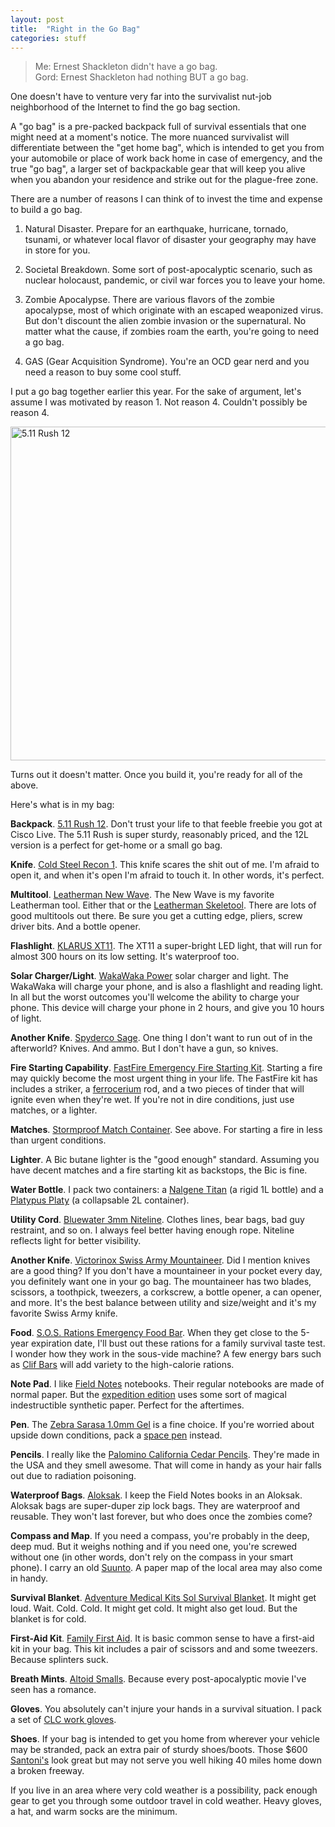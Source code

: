 ```yaml
---
layout: post
title:  "Right in the Go Bag"
categories: stuff
---
```

> Me: Ernest Shackleton didn't have a go bag. <br />
> Gord: Ernest Shackleton had nothing BUT a go bag.

One doesn't have to venture very far into the survivalist nut-job neighborhood
of the Internet to find the go bag section.

A "go bag" is a pre-packed backpack full of survival essentials 
that one might need at a moment's notice. The more nuanced survivalist will
differentiate between the "get home bag", which is intended to get you
from your automobile or place of work back home in case of emergency, 
and the true "go bag", a larger set of backpackable gear that will
keep you alive when you abandon your residence and strike out for the 
plague-free zone.

There are a number of reasons I can think of to invest the time and
expense to build a go bag.

1. Natural Disaster. Prepare for an earthquake, hurricane, tornado, tsunami, or 
whatever local flavor of disaster your geography may have in store for you.

2. Societal Breakdown. Some sort of post-apocalyptic scenario, such as
nuclear holocaust, pandemic, or civil war forces you to leave your home.

3. Zombie Apocalypse. There are various flavors of the zombie apocalypse,
most of which originate with an escaped weaponized virus. But don't discount
the alien zombie invasion or the supernatural. No matter what the cause,
if zombies roam the earth, you're going to need a go bag.

4. GAS (Gear Acquisition Syndrome). You're an OCD gear nerd and you need a reason to buy some cool stuff.

I put a go bag together earlier this year.
For the sake of argument, let's assume I was motivated by reason 1. 
Not reason 4.
Couldn't possibly be reason 4.

<a href="https://www.flickr.com/photos/41695401@N00/13612934313" title="5.11 Rush 12 by Rob Enns, on Flickr"><img src="https://farm4.staticflickr.com/3722/13612934313_d21323d3f6_c.jpg" width="800" height="534" alt="5.11 Rush 12"></a>

Turns out it doesn't matter. 
Once you build it, you're ready for all of the above.

Here's what is in my bag:

**Backpack**. [5.11 Rush 12](http://www.amazon.com/gp/product/B003HHV0QQ/ref=as_li_qf_sp_asin_il_tl?ie=UTF8&camp=1789&creative=9325&creativeASIN=B003HHV0QQ&linkCode=as2&tag=myhomepag01ba-20). Don't trust
your life to that feeble freebie you got at Cisco Live.
The 5.11 Rush is super sturdy, reasonably priced, and the 12L version is a perfect 
for get-home or a small go bag.

**Knife**. [Cold Steel Recon 1](http://www.amazon.com/gp/product/B00322HR2C/ref=as_li_qf_sp_asin_il_tl?ie=UTF8&camp=1789&creative=9325&creativeASIN=B00322HR2C&linkCode=as2&tag=myhomepag01ba-20). This knife scares the shit out of me. I'm afraid to open it, and when it's open I'm afraid to touch it. In other words, it's perfect.

**Multitool**. [Leatherman New Wave](http://www.amazon.com/gp/product/B0002H49BC/ref=as_li_qf_sp_asin_il_tl?ie=UTF8&camp=1789&creative=9325&creativeASIN=B0002H49BC&linkCode=as2&tag=myhomepag01ba-20).
The New Wave is my favorite Leatherman tool. Either that or the [Leatherman Skeletool](http://www.amazon.com/gp/product/B000XU9NXW/ref=as_li_qf_sp_asin_il_tl?ie=UTF8&camp=1789&creative=9325&creativeASIN=B000XU9NXW&linkCode=as2&tag=myhomepag01ba-20).
There are lots of good multitools out there. Be sure you get a cutting edge, pliers, screw driver bits. And a bottle opener.

**Flashlight**. [KLARUS XT11](http://www.amazon.com/gp/product/B00EE193YK/ref=as_li_qf_sp_asin_il_tl?ie=UTF8&camp=1789&creative=9325&creativeASIN=B00EE193YK&linkCode=as2&tag=myhomepag01ba-20).
The XT11 a super-bright LED light, that will run for almost 300 hours on its low setting. It's waterproof too.

**Solar Charger/Light**. [WakaWaka  Power](http://www.amazon.com/gp/product/B00CAVM8DE/ref=as_li_qf_sp_asin_il_tl?ie=UTF8&camp=1789&creative=9325&creativeASIN=B00CAVM8DE&linkCode=as2&tag=myhomepag01ba-20) solar charger and light. The WakaWaka will charge your phone, and is also a flashlight and reading light. In all but the worst outcomes you'll welcome the ability to charge your phone. This device will charge your phone in 2 hours, and give you 10 hours of light.

**Another Knife**. [Spyderco Sage](http://www.amazon.com/gp/product/B0013AW8Y2/ref=as_li_qf_sp_asin_il_tl?ie=UTF8&camp=1789&creative=9325&creativeASIN=B0013AW8Y2&linkCode=as2&tag=myhomepag01ba-20).
One thing I don't want to run out of in the afterworld? Knives. And ammo.
But I don't have a gun, so knives.

**Fire Starting Capability**. [FastFire Emergency Fire Starting Kit](http://www.amazon.com/gp/product/B00BJFWEYA/ref=as_li_qf_sp_asin_il_tl?ie=UTF8&camp=1789&creative=9325&creativeASIN=B00BJFWEYA&linkCode=as2&tag=myhomepag01ba-20). 
Starting a fire may quickly become the most urgent thing in your life. 
The FastFire kit has includes a striker, 
a [ferrocerium](http://en.wikipedia.org/wiki/Ferrocerium) rod, and a 
two pieces of tinder that will ignite even when they're wet. 
If you're not in dire conditions, just use matches, or a lighter.

**Matches**. [Stormproof Match Container](http://www.amazon.com/gp/product/B00773VVHO/ref=as_li_qf_sp_asin_il_tl?ie=UTF8&camp=1789&creative=9325&creativeASIN=B00773VVHO&linkCode=as2&tag=myhomepag01ba-20). 
See above. For starting a fire in less than urgent conditions.

**Lighter**. A Bic butane lighter is the "good enough" standard. Assuming you have decent matches and a fire starting kit as backstops, the Bic is fine.

**Water Bottle**. I pack two containers: a [Nalgene Titan](http://www.amazon.com/gp/product/B002PLU912/ref=as_li_qf_sp_asin_il_tl?ie=UTF8&camp=1789&creative=9325&creativeASIN=B002PLU912&linkCode=as2&tag=myhomepag01ba-20) (a rigid 1L bottle) and a [Platypus Platy](http://www.amazon.com/gp/product/B000J2KEGY/ref=as_li_qf_sp_asin_il_tl?ie=UTF8&camp=1789&creative=9325&creativeASIN=B000J2KEGY&linkCode=as2&tag=myhomepag01ba-20) (a collapsable 2L container).

**Utility Cord**. [Bluewater 3mm Niteline](http://www.amazon.com/gp/product/B0038R4QQQ/ref=as_li_qf_sp_asin_il_tl?ie=UTF8&camp=1789&creative=9325&creativeASIN=B0038R4QQQ&linkCode=as2&tag=myhomepag01ba-20).
Clothes lines, bear bags, bad guy restraint, and so on. I always feel better having enough rope. 
Niteline reflects light for better visibility.

**Another Knife**. [Victorinox Swiss Army Mountaineer](http://www.amazon.com/gp/product/B0007QCOU6/ref=as_li_qf_sp_asin_il_tl?ie=UTF8&camp=1789&creative=9325&creativeASIN=B0007QCOU6&linkCode=as2&tag=myhomepag01ba-20). 
Did I mention knives are a good thing? If you don't have a mountaineer
in your pocket every day, you definitely want one in your go bag. 
The mountaineer has two blades, scissors, a toothpick, tweezers, 
a corkscrew, a bottle opener, a can opener, and more. 
It's the best balance between utility and size/weight and it's my 
favorite Swiss Army knife. 

**Food**. [S.O.S. Rations Emergency Food Bar](http://www.amazon.com/gp/product/B004MF41LI/ref=as_li_qf_sp_asin_il_tl?ie=UTF8&camp=1789&creative=9325&creativeASIN=B004MF41LI&linkCode=as2&tag=myhomepag01ba-20). When they get close to the 5-year expiration date, I'll bust out these rations for a family survival taste test. I wonder how they work in the sous-vide machine? A few energy bars such as [Clif Bars](http://www.amazon.com/gp/product/B004X1SSDS/ref=as_li_qf_sp_asin_il_tl?ie=UTF8&camp=1789&creative=9325&creativeASIN=B004X1SSDS&linkCode=as2&tag=myhomepag01ba-20) will add variety to the high-calorie rations.

**Note Pad**. I like [Field Notes](http://www.fieldnotesbrand.com) notebooks. Their regular notebooks are made of normal paper. But the [expedition edition](http://fieldnotesbrand.com/colors/expedition/) uses some sort of magical indestructible synthetic paper. Perfect for the aftertimes.

**Pen**. The [Zebra Sarasa 1.0mm Gel](http://www.amazon.com/gp/product/B0006HXC3E/ref=as_li_qf_sp_asin_il_tl?ie=UTF8&camp=1789&creative=9325&creativeASIN=B0006HXC3E&linkCode=as2&tag=myhomepag01ba-20) is a fine choice. If you're worried about upside down conditions, pack a [space pen](http://www.amazon.com/gp/product/B000WGD13U/ref=as_li_qf_sp_asin_il_tl?ie=UTF8&camp=1789&creative=9325&creativeASIN=B000WGD13U&linkCode=as2&tag=myhomepag01ba-20) instead.

**Pencils**. I really like the [Palomino California Cedar Pencils](http://www.amazon.com/gp/product/B00G064FF4/ref=as_li_qf_sp_asin_il_tl?ie=UTF8&camp=1789&creative=9325&creativeASIN=B00G064FF4&linkCode=as2&tag=myhomepag01ba-20). They're made in the USA and they smell awesome. That will come in handy as your hair falls out due to radiation poisoning.

**Waterproof Bags**. [Aloksak](http://www.amazon.com/gp/product/B000BT80U2/ref=as_li_qf_sp_asin_il_tl?ie=UTF8&camp=1789&creative=9325&creativeASIN=B000BT80U2&linkCode=as2&tag=myhomepag01ba-20). 
I keep the Field Notes books in an Aloksak. Aloksak bags are 
super-duper zip lock bags. They are waterproof and reusable. They won't
last forever, but who does once the zombies come?

**Compass and Map**. If you need a compass, you're probably in the deep, deep mud. But it weighs nothing and if you need one, you're screwed without one (in other words, don't rely on 
the compass in your smart phone). I carry an old [Suunto](http://www.amazon.com/gp/product/B000YU5RF4/ref=as_li_qf_sp_asin_il_tl?ie=UTF8&camp=1789&creative=9325&creativeASIN=B000YU5RF4&linkCode=as2&tag=myhomepag01ba-20).
A paper map of the local area may also come in handy.

**Survival Blanket**. [Adventure Medical Kits Sol Survival Blanket](http://www.amazon.com/gp/product/B004M7U1H4/ref=as_li_qf_sp_asin_il_tl?ie=UTF8&camp=1789&creative=9325&creativeASIN=B004M7U1H4&linkCode=as2&tag=myhomepag01ba-20).
It might get loud. Wait. Cold. Cold. It might get cold. It might also get loud.
But the blanket is for cold.

**First-Aid Kit**. [Family First Aid](http://www.amazon.com/gp/product/B0079ODGHO/ref=as_li_qf_sp_asin_il_tl?ie=UTF8&camp=1789&creative=9325&creativeASIN=B0079ODGHO&linkCode=as2&tag=myhomepag01ba-20).
It is basic common sense to have a first-aid kit in your bag. This kit includes a pair of scissors and and some tweezers. Because splinters suck.

**Breath Mints**. [Altoid Smalls](http://www.amazon.com/gp/product/B001QWEL1U/ref=as_li_qf_sp_asin_il_tl?ie=UTF8&camp=1789&creative=9325&creativeASIN=B001QWEL1U&linkCode=as2&tag=myhomepag01ba-20).
Because every post-apocalyptic movie I've seen has a romance.

**Gloves**. You absolutely can't injure your hands in a survival situation. I pack a set of [CLC work gloves](http://www.amazon.com/gp/product/B0002YPZLI/ref=as_li_qf_sp_asin_il_tl?ie=UTF8&camp=1789&creative=9325&creativeASIN=B0002YPZLI&linkCode=as2&tag=myhomepag01ba-20).

**Shoes**. If your bag is intended to get you home from wherever your vehicle may be stranded, pack an extra pair of sturdy shoes/boots. Those $600 [Santoni's](http://santonishoes.com) look great but may not serve you well hiking
40 miles home down a broken freeway.

If you live in an area where very cold weather is a possibility, pack enough gear to get you through some outdoor travel in cold weather. Heavy gloves, a hat, and warm socks are the minimum.
